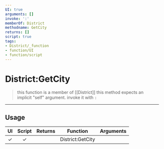 ```yaml
---
UI: true
arguments: []
invoke: ':'
memberOf: District
methodname: GetCity
returns: []
script: true
tags:
- District/_function
- function/UI
- function/script
---
```

# District:GetCity
> this function is a member of [[District]]
> this method expects an implicit "self" argument. invoke it with `:`
-----
## Usage
|  UI | Script | Returns | Function | Arguments |
|:---:|:------:|-------:|:--------:|:---------|
|✓|✓||District:GetCity||
